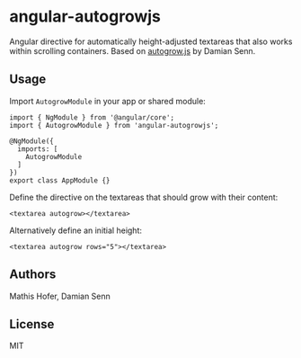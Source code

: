 # angular-autogrowjs

Angular directive for automatically height-adjusted textareas that also works within scrolling
containers. Based on [autogrow.js](https://github.com/topaxi/autogrow.js) by Damian Senn.

## Usage

Import ``AutogrowModule`` in your app or shared module:

    import { NgModule } from '@angular/core';
    import { AutogrowModule } from 'angular-autogrowjs';

    @NgModule({
      imports: [
        AutogrowModule
      ]
    })
    export class AppModule {}

Define the directive on the textareas that should grow with their content:

    <textarea autogrow></textarea>

Alternatively define an initial height:

    <textarea autogrow rows="5"></textarea>


## Authors

Mathis Hofer, Damian Senn


## License

MIT
